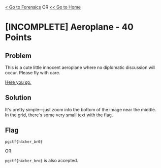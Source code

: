 [< Go to Forensics](/Forensics) OR [<< Go to Home](/)
# [INCOMPLETE] Aeroplane - 40 Points
## Problem
This is a cute little innocent aeroplane where no diplomatic discussion will occur. Please fly with care.

[Here you go.](forensics_problem_2.png)

## Solution
It's pretty simple—just zoom into the bottom of the image near the middle. In the grid, there's some very small text with the flag.

## Flag
`pgctf{h4cker_br0}`

OR

`pgctf{h4cker_bro}` is also accepted.
